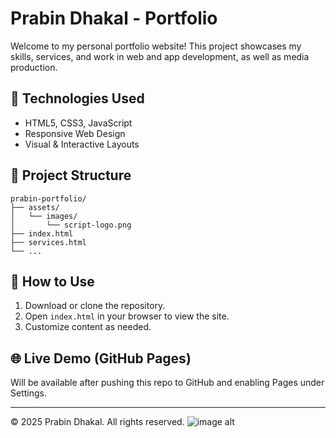 
# Prabin Dhakal - Portfolio

Welcome to my personal portfolio website! This project showcases my skills, services, and work in web and app development, as well as media production.

## 🔧 Technologies Used
- HTML5, CSS3, JavaScript
- Responsive Web Design
- Visual & Interactive Layouts

## 📂 Project Structure
```
prabin-portfolio/
├── assets/
│   └── images/
│       └── script-logo.png
├── index.html
├── services.html
└── ...
```

## 🚀 How to Use
1. Download or clone the repository.
2. Open `index.html` in your browser to view the site.
3. Customize content as needed.

## 🌐 Live Demo (GitHub Pages)
Will be available after pushing this repo to GitHub and enabling Pages under Settings.

---

© 2025 Prabin Dhakal. All rights reserved.
![image alt]()
